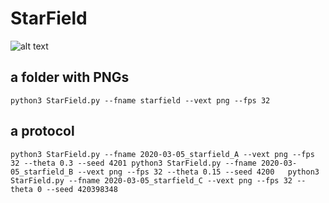 # StarField

![alt text](https://raw.githubusercontent.com/NaturalPatterns/StarField/master/starfield.gif)


## a folder with PNGs

``
python3 StarField.py --fname starfield --vext png --fps 32  
``


## a protocol


``
python3 StarField.py --fname 2020-03-05_starfield_A --vext png --fps 32 --theta 0.3 --seed 4201
python3 StarField.py --fname 2020-03-05_starfield_B --vext png --fps 32 --theta 0.15 --seed 4200  
python3 StarField.py --fname 2020-03-05_starfield_C --vext png --fps 32 --theta 0 --seed 420398348
``
